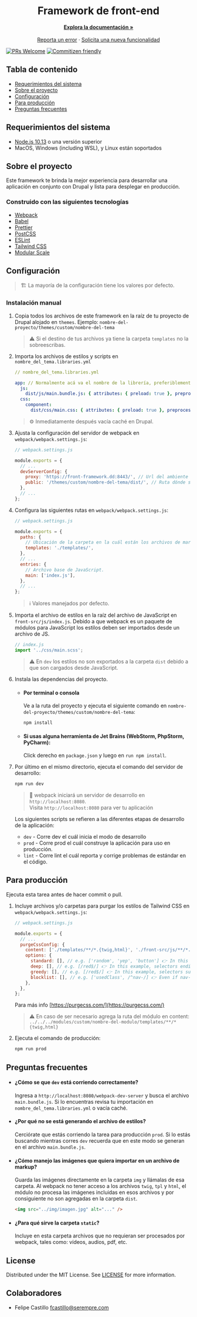 <!-- PROJECT LOGO -->
<p align="center">
  <h1 align="center"><b>Framework de front-end</b></h1>

  <p align="center">
    <a href="https://gitlab.com/felipecastillo/frontend-template"><strong>Explora la documentación »</strong></a>
    <br />
    <br />
    <a href="https://gitlab.com/felipecastillo/frontend-template/-/issues">Reporta un error</a>
    ·
    <a href="https://gitlab.com/felipecastillo/frontend-template/-/issues">Solicita una nueva funcionalidad</a>
  </p>
</p>

[![PRs Welcome](https://img.shields.io/badge/PRs-welcome-brightgreen.svg?style=flat-square)](http://makeapullrequest.com)
[![Commitizen friendly](https://img.shields.io/badge/commitizen-friendly-brightgreen.svg?style=flat-square)](http://commitizen.github.io/cz-cli/)

## Tabla de contenido

- [Requerimientos del sistema](#requerimientos-del-sistema)
- [Sobre el proyecto](#sobre-el-proyecto)
- [Configuración](#configuracin)
- [Para producción](#para-produccin)
- [Preguntas frecuentes](#preguntas-frecuentes)

## Requerimientos del sistema

- [Node.js 10.13](https://nodejs.org/en/) o una versión superior
- MacOS, Windows (including WSL), y Linux están soportados

## Sobre el proyecto

Este framework te brinda la mejor experiencia para desarrollar una aplicación en conjunto con Drupal y lista para desplegar en producción.

### Construido con las siguientes tecnologías

- [Webpack](https://babeljs.io)
- [Babel](https://tailwindcss.com)
- [Prettier](https://prettier.io)
- [PostCSS](https://postcss.org)
- [ESLint](https://eslint.org)
- [Tailwind CSS](https://tailwindcss.com)
- [Modular Scale](https://github.com/modularscale/modularscale-sass)

## Configuración

> 🏗 La mayoría de la configuración tiene los valores por defecto.

### Instalación manual

1. Copia todos los archivos de este framework en la raíz de tu proyecto de Drupal alojado en `themes`. Ejemplo: `nombre-del-proyecto/themes/custom/nombre-del-tema`

   > ⚠️ Si el destino de tus archivos ya tiene la carpeta `templates` no la sobreescribas.

2. Importa los archivos de estilos y scripts en `nombre_del_tema.libraries.yml`

   ```yml
   // nombre_del_tema.libraries.yml

   app: // Normalmente acá va el nombre de la librería, preferiblemente no cambiar.
     js:
       dist/js/main.bundle.js: { attributes: { preload: true }, preprocess: false, minified: true }
     css:
       component:
         dist/css/main.css: { attributes: { preload: true }, preprocess: false, minified: true }
   ```

   > ⚙️ Inmediatamente después vacía caché en Drupal.

3. Ajusta la configuración del servidor de webpack en `webpack/webpack.settings.js`:

   ```javascript
   // webpack.settings.js

   module.exports = {
     // ...
     devServerConfig: {
       proxy: 'https://front-framework.dd:8443/', // Url del ambiente local.
       public: '/themes/custom/nombre-del-tema/dist/', // Ruta dónde se va a generar dist. Importante que comience con un slash e incluya la carpeta dist.
     },
     // ...
   };
   ```

4. Configura las siguientes rutas en `webpack/webpack.settings.js`:

   ```javascript
   // webpack.settings.js

   module.exports = {
     paths: {
       // Ubicación de la carpeta en la cuál están los archivos de markup (html, twig, tpl).
       templates: './templates/',
     },
     // ...
     entries: {
       // Archivo base de JavaScript.
       main: ['index.js'],
     },
     // ...
   };
   ```

   > ℹ️ Valores manejados por defecto.

5. Importa el archivo de estilos en la raíz del archivo de JavaScript en `front-src/js/index.js`. Debido a que webpack es un paquete de módulos para JavaScript los estilos deben ser importados desde un archivo de JS.

   ```javascript
   // index.js
   import '../css/main.scss';
   ```

   > ⚠️ En `dev` los estilos no son exportados a la carpeta `dist` debido a que son cargados desde JavaScript.

6. Instala las dependencias del proyecto.

   - #### Por terminal o consola
     Ve a la ruta del proyecto y ejecuta el siguiente comando en `nombre-del-proyecto/themes/custom/nombre-del-tema`:
     ```sh
     npm install
     ```
   - #### Si usas alguna herramienta de Jet Brains (WebStorm, PhpStorm, PyCharm):
     Click derecho en `package.json` y luego en `run npm install`.

7. Por último en el mismo directorio, ejecuta el comando del servidor de desarrollo:

   ```sh
   npm run dev
   ```

   > 🚀 webpack iniciará un servidor de desarrollo en `http://localhost:8080`.\
   > Visita `http://localhost:8080` para ver tu aplicación

   Los siguientes scripts se refieren a las diferentes etapas de desarrollo de la aplicación:

   - `dev` - Corre dev el cuál inicia el modo de desarrollo
   - `prod` - Corre prod el cuál construye la aplicación para uso en producción.
   - `lint` - Corre lint el cuál reporta y corrige problemas de estándar en el código.

## Para producción

Ejecuta esta tarea antes de hacer commit o pull.

1. Incluye archivos y/o carpetas para purgar los estilos de Tailwind CSS en `webpack/webpack.settings.js`:

   ```javascript
   // webpack.settings.js

   module.exports = {
     // ...
     purgeCssConfig: {
       content: ['./templates/**/*.{twig,html}', './front-src/js/**/*.js'],
       options: {
         standard: [], // e.g. ['random', 'yep', 'button'] 👉 In this example, the selectors .random, #yep, button will be left in the final CSS.
         deep: [], // e.g. [/red$/] 👉 In this example, selectors ending with red such as .bg-red will be left in the final CSS.
         greedy: [], // e.g. [/red$/] 👉 In this example, selectors such as button.bg-red.nonexistent-class will be left in the final CSS, even if button and nonexistent-class are not found.
         blocklist: [], // e.g. ['usedClass', /^nav-/] 👉 Even if nav-links and usedClass are found by an extractor, they will be removed.
       },
     },
   };
   ```

   Para más info [https://purgecss.com/](https://purgecss.com/)

   > ⚠️ En caso de ser necesario agrega la ruta del módulo en content:\
   > `../../../modules/custom/nombre-del-modulo/templates/**/*{twig,html}`

2. Ejecuta el comando de producción:

   ```sh
   npm run prod
   ```

## Preguntas frecuentes

- #### ¿Cómo se que `dev` está corriendo correctamente?

  Ingresa a `http://localhost:8080/webpack-dev-server` y busca el archivo `main.bundle.js`. Si lo encuentras revisa tu importación en `nombre_del_tema.libraries.yml` o vacía caché.

- #### ¿Por qué no se está generando el archivo de estilos?

  Cerciórate que estás corriendo la tarea para producción `prod`. Si lo estás buscando mientras corres `dev` recuerda que en este modo se generan en el archivo `main.bundle.js`.

- #### ¿Cómo manejo las imágenes que quiera importar en un archivo de markup?

  Guarda las imágenes directamente en la carpeta `img` y llámalas de esa carpeta. Al webpack no tener acceso a los archivos `twig`, `tpl` y `html`, el módulo no procesa las imágenes incluidas en esos archivos y por consiguiente no son agregadas en la carpeta `dist`.

  ```html
  <img src="../img/imagen.jpg" alt="..." />
  ```

- #### ¿Para qué sirve la carpeta `static`?
  Incluye en esta carpeta archivos que no requieran ser procesados por webpack, tales como: vídeos, audios, pdf, etc.

## License

Distributed under the MIT License. See [LICENSE](https://gitlab.com/felipecastillo/frontend-template/blob/master/LICENSE) for more information.

## Colaboradores

- Felipe Castillo <fcastillo@serempre.com>
